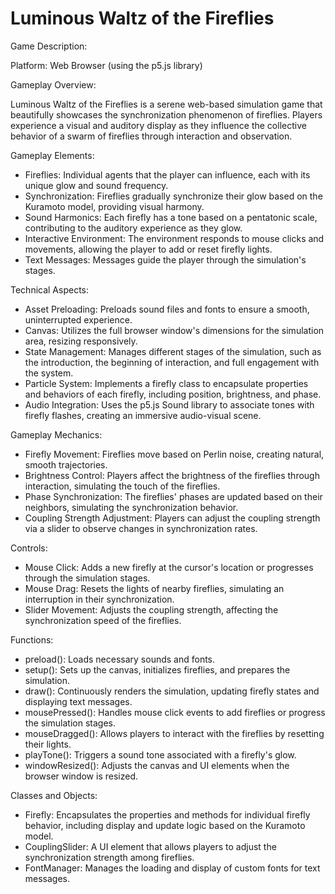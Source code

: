 # Luminous Waltz of the Fireflies

Game Description:

Platform: Web Browser (using the p5.js library)

Gameplay Overview:

Luminous Waltz of the Fireflies is a serene web-based simulation game that beautifully showcases the synchronization phenomenon of fireflies. Players experience a visual and auditory display as they influence the collective behavior of a swarm of fireflies through interaction and observation.

Gameplay Elements:

- Fireflies: Individual agents that the player can influence, each with its unique glow and sound frequency.
- Synchronization: Fireflies gradually synchronize their glow based on the Kuramoto model, providing visual harmony.
- Sound Harmonics: Each firefly has a tone based on a pentatonic scale, contributing to the auditory experience as they glow.
- Interactive Environment: The environment responds to mouse clicks and movements, allowing the player to add or reset firefly lights.
- Text Messages: Messages guide the player through the simulation's stages.

Technical Aspects:

- Asset Preloading: Preloads sound files and fonts to ensure a smooth, uninterrupted experience.
- Canvas: Utilizes the full browser window's dimensions for the simulation area, resizing responsively.
- State Management: Manages different stages of the simulation, such as the introduction, the beginning of interaction, and full engagement with the system.
- Particle System: Implements a firefly class to encapsulate properties and behaviors of each firefly, including position, brightness, and phase.
- Audio Integration: Uses the p5.js Sound library to associate tones with firefly flashes, creating an immersive audio-visual scene.

Gameplay Mechanics:

-  Firefly Movement: Fireflies move based on Perlin noise, creating natural, smooth trajectories.
- Brightness Control: Players affect the brightness of the fireflies through interaction, simulating the touch of the fireflies.
- Phase Synchronization: The fireflies' phases are updated based on their neighbors, simulating the synchronization behavior.
- Coupling Strength Adjustment: Players can adjust the coupling strength via a slider to observe changes in synchronization rates.

Controls:

- Mouse Click: Adds a new firefly at the cursor's location or progresses through the simulation stages.
- Mouse Drag: Resets the lights of nearby fireflies, simulating an interruption in their synchronization.
- Slider Movement: Adjusts the coupling strength, affecting the synchronization speed of the fireflies.

Functions:

- preload(): Loads necessary sounds and fonts.
- setup(): Sets up the canvas, initializes fireflies, and prepares the simulation.
- draw(): Continuously renders the simulation, updating firefly states and displaying text messages.
- mousePressed(): Handles mouse click events to add fireflies or progress the simulation stages.
- mouseDragged(): Allows players to interact with the fireflies by resetting their lights.
- playTone(): Triggers a sound tone associated with a firefly's glow.
- windowResized(): Adjusts the canvas and UI elements when the browser window is resized.

Classes and Objects:

- Firefly: Encapsulates the properties and methods for individual firefly behavior, including display and update logic based on the Kuramoto model.
- CouplingSlider: A UI element that allows players to adjust the synchronization strength among fireflies.
- FontManager: Manages the loading and display of custom fonts for text messages.
